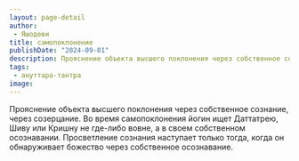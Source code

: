 ```yaml
---
layout: page-detail
author:
 - Яшодеви
title: самопоклонение
publishDate: "2024-09-01"
description: Прояснение объекта высшего поклонения через собственное сознание, через созерцание. Во время самопоклонения йогин ищет Даттатрею, Шиву или Кришну не где-либо вовне, а в своем собственном осознавании. Просветление сознания наступает только тогда, когда он обнаруживает божество через собственное осознавание.
tags:
 - ануттара-тантра
image: 
---
```


Прояснение объекта высшего поклонения через собственное сознание, через созерцание. Во время самопоклонения йогин ищет Даттатрею, Шиву или Кришну не где-либо вовне, а в своем собственном осознавании. Просветление сознания наступает только тогда, когда он обнаруживает божество через собственное осознавание.


